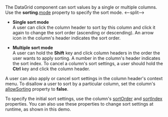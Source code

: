 The DataGrid component can sort values by a single or multiple columns. Use the **sorting**.[mode](/Documentation/ApiReference/UI_Components/dxDataGrid/Configuration/sorting/#mode) property to specify the sort mode.
<--split-->

- **Single sort mode**       
A user can click the column header to sort by this column and click it again to change the sort order (ascending or descending). An arrow icon in the column's header indicates the sort order.

- **Multiple sort mode**         
A user can hold the **Shift** key and click column headers in the order the user wants to apply sorting. A number in the column's header indicates the sort index. To cancel a column's sort settings, a user should hold the **Ctrl** key and click the column header.

A user can also apply or cancel sort settings in the column header's context menu. To disallow a user to sort by a particular column, set the column's [allowSorting](/Documentation/ApiReference/UI_Components/dxDataGrid/Configuration/columns/#allowSorting) property to **false**.

To specify the initial sort settings, use the column's [sortOrder](/Documentation/ApiReference/UI_Components/dxDataGrid/Configuration/columns/#sortOrder) and [sortIndex](/Documentation/ApiReference/UI_Components/dxDataGrid/Configuration/columns/#sortIndex) properties. You can also use these properties to change sort settings at runtime, as shown in this demo.